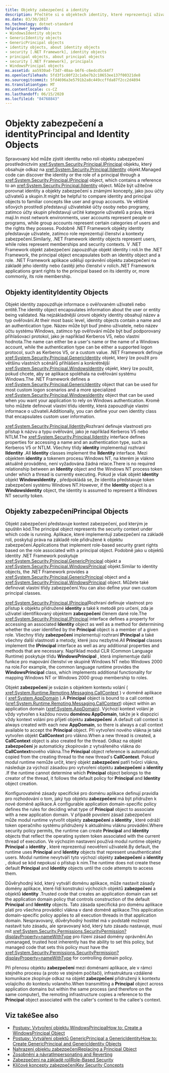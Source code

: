 ```yaml
---
title: Objekty zabezpečení a identity
description: Přečtěte si o objektech identity, které reprezentují uživatele v rozhraní .NET. Přečtěte si také informace o objektech zabezpečení, které zapouzdřují objekt identity & roli.
ms.date: 03/30/2017
ms.technology: dotnet-standard
helpviewer_keywords:
- WindowsIdentity objects
- GenericIdentity objects
- GenericPrincipal objects
- identity objects, about identity objects
- security [.NET Framework], identity objects
- principal objects, about principal objects
- security [.NET Framework], principals
- WindowsPrincipal objects
ms.assetid: aa5930ad-f3d7-40aa-b6f6-c6edcd5c64f7
ms.openlocfilehash: 5fd3f1c80f22c1ebe7b2c10653ee137f00321de8
ms.sourcegitcommit: 5fd4696a3e5791b2a8c449ccffda87f2cc2d4894
ms.translationtype: MT
ms.contentlocale: cs-CZ
ms.lasthandoff: 06/15/2020
ms.locfileid: "84768843"
---
```

# <a name="principal-and-identity-objects"></a><span data-ttu-id="a0f35-104">Objekty zabezpečení a identity</span><span class="sxs-lookup"><span data-stu-id="a0f35-104">Principal and Identity Objects</span></span>
<span data-ttu-id="a0f35-105">Spravovaný kód může zjistit identitu nebo roli objektu zabezpečení prostřednictvím <xref:System.Security.Principal.IPrincipal> objektu, který obsahuje odkaz na <xref:System.Security.Principal.IIdentity> objekt.</span><span class="sxs-lookup"><span data-stu-id="a0f35-105">Managed code can discover the identity or the role of a principal through a <xref:System.Security.Principal.IPrincipal> object, which contains a reference to an <xref:System.Security.Principal.IIdentity> object.</span></span> <span data-ttu-id="a0f35-106">Může být užitečné porovnat identity a objekty zabezpečení s známými koncepty, jako jsou účty uživatelů a skupin.</span><span class="sxs-lookup"><span data-stu-id="a0f35-106">It might be helpful to compare identity and principal objects to familiar concepts like user and group accounts.</span></span> <span data-ttu-id="a0f35-107">Ve většině síťových prostředí představují uživatelské účty osoby nebo programy, zatímco účty skupin představují určité kategorie uživatelů a práva, která mají.</span><span class="sxs-lookup"><span data-stu-id="a0f35-107">In most network environments, user accounts represent people or programs, while group accounts represent certain categories of users and the rights they possess.</span></span> <span data-ttu-id="a0f35-108">Podobně .NET Framework objekty identity představuje uživatele, zatímco role reprezentují členství a kontexty zabezpečení.</span><span class="sxs-lookup"><span data-stu-id="a0f35-108">Similarly, .NET Framework identity objects represent users, while roles represent memberships and security contexts.</span></span> <span data-ttu-id="a0f35-109">V .NET Framework objekt zabezpečení zapouzdřuje objekt identity i roli.</span><span class="sxs-lookup"><span data-stu-id="a0f35-109">In the .NET Framework, the principal object encapsulates both an identity object and a role.</span></span> <span data-ttu-id="a0f35-110">.NET Framework aplikace udělují oprávnění objektu zabezpečení na základě jeho identity nebo častěji jeho členství v rolích.</span><span class="sxs-lookup"><span data-stu-id="a0f35-110">.NET Framework applications grant rights to the principal based on its identity or, more commonly, its role membership.</span></span>  
  
## <a name="identity-objects"></a><span data-ttu-id="a0f35-111">Objekty identity</span><span class="sxs-lookup"><span data-stu-id="a0f35-111">Identity Objects</span></span>  
 <span data-ttu-id="a0f35-112">Objekt identity zapouzdřuje informace o ověřovaném uživateli nebo entitě.</span><span class="sxs-lookup"><span data-stu-id="a0f35-112">The identity object encapsulates information about the user or entity being validated.</span></span> <span data-ttu-id="a0f35-113">Na nejzákladnější úrovni objekty identity obsahují název a typ ověřování.</span><span class="sxs-lookup"><span data-stu-id="a0f35-113">At their most basic level, identity objects contain a name and an authentication type.</span></span> <span data-ttu-id="a0f35-114">Název může být buď jméno uživatele, nebo název účtu systému Windows, zatímco typ ověřování může být buď podporovaný přihlašovací protokol, jako je například Kerberos V5, nebo vlastní hodnota.</span><span class="sxs-lookup"><span data-stu-id="a0f35-114">The name can either be a user's name or the name of a Windows account, while the authentication type can be either a supported logon protocol, such as Kerberos V5, or a custom value.</span></span> <span data-ttu-id="a0f35-115">.NET Framework definuje <xref:System.Security.Principal.GenericIdentity> objekt, který lze použít pro většinu vlastních scénářů přihlášení a konkrétnější <xref:System.Security.Principal.WindowsIdentity> objekt, který lze použít, pokud chcete, aby se aplikace spoléhala na ověřování systému Windows.</span><span class="sxs-lookup"><span data-stu-id="a0f35-115">The .NET Framework defines a <xref:System.Security.Principal.GenericIdentity> object that can be used for most custom logon scenarios and a more specialized <xref:System.Security.Principal.WindowsIdentity> object that can be used when you want your application to rely on Windows authentication.</span></span> <span data-ttu-id="a0f35-116">Kromě toho můžete definovat vlastní třídu identity, která zapouzdřuje vlastní informace o uživateli.</span><span class="sxs-lookup"><span data-stu-id="a0f35-116">Additionally, you can define your own identity class that encapsulates custom user information.</span></span>  
  
 <span data-ttu-id="a0f35-117"><xref:System.Security.Principal.IIdentity>Rozhraní definuje vlastnosti pro přístup k názvu a typu ověřování, jako je například Kerberos V5 nebo NTLM.</span><span class="sxs-lookup"><span data-stu-id="a0f35-117">The <xref:System.Security.Principal.IIdentity> interface defines properties for accessing a name and an authentication type, such as Kerberos V5 or NTLM.</span></span> <span data-ttu-id="a0f35-118">Všechny třídy **identity** implementují rozhraní **IIdentity** .</span><span class="sxs-lookup"><span data-stu-id="a0f35-118">All **Identity** classes implement the **IIdentity** interface.</span></span> <span data-ttu-id="a0f35-119">Mezi objektem **identity** a tokenem procesu Windows NT, na kterém je vlákno aktuálně prováděno, není vyžadována žádná relace.</span><span class="sxs-lookup"><span data-stu-id="a0f35-119">There is no required relationship between an **Identity** object and the Windows NT process token under which a thread is currently executing.</span></span> <span data-ttu-id="a0f35-120">Pokud je však objekt **identity** objekt **WindowsIdentity** , předpokládá se, že identita představuje token zabezpečení systému Windows NT.</span><span class="sxs-lookup"><span data-stu-id="a0f35-120">However, if the **Identity** object is a **WindowsIdentity** object, the identity is assumed to represent a Windows NT security token.</span></span>  
  
## <a name="principal-objects"></a><span data-ttu-id="a0f35-121">Objekty zabezpečení</span><span class="sxs-lookup"><span data-stu-id="a0f35-121">Principal Objects</span></span>  
 <span data-ttu-id="a0f35-122">Objekt zabezpečení představuje kontext zabezpečení, pod kterým je spuštěn kód.</span><span class="sxs-lookup"><span data-stu-id="a0f35-122">The principal object represents the security context under which code is running.</span></span> <span data-ttu-id="a0f35-123">Aplikace, které implementují zabezpečení na základě rolí, poskytují práva na základě role přidružené k objektu zabezpečení.</span><span class="sxs-lookup"><span data-stu-id="a0f35-123">Applications that implement role-based security grant rights based on the role associated with a principal object.</span></span> <span data-ttu-id="a0f35-124">Podobně jako u objektů identity .NET Framework poskytuje <xref:System.Security.Principal.GenericPrincipal> objekt a <xref:System.Security.Principal.WindowsPrincipal> objekt.</span><span class="sxs-lookup"><span data-stu-id="a0f35-124">Similar to identity objects, the .NET Framework provides a <xref:System.Security.Principal.GenericPrincipal> object and a <xref:System.Security.Principal.WindowsPrincipal> object.</span></span> <span data-ttu-id="a0f35-125">Můžete také definovat vlastní třídy zabezpečení.</span><span class="sxs-lookup"><span data-stu-id="a0f35-125">You can also define your own custom principal classes.</span></span>  
  
 <span data-ttu-id="a0f35-126"><xref:System.Security.Principal.IPrincipal>Rozhraní definuje vlastnost pro přístup k objektu přidružené **identity** a také k metodě pro určení, zda je uživatel identifikovaný objektem **zabezpečení** členem dané role.</span><span class="sxs-lookup"><span data-stu-id="a0f35-126">The <xref:System.Security.Principal.IPrincipal> interface defines a property for accessing an associated **Identity** object as well as a method for determining whether the user identified by the **Principal** object is a member of a given role.</span></span> <span data-ttu-id="a0f35-127">Všechny třídy **zabezpečení** implementují rozhraní **IPrincipal** a také všechny další vlastnosti a metody, které jsou nezbytné.</span><span class="sxs-lookup"><span data-stu-id="a0f35-127">All **Principal** classes implement the **IPrincipal** interface as well as any additional properties and methods that are necessary.</span></span> <span data-ttu-id="a0f35-128">Například modul CLR (Common Language Runtime) poskytuje třídu **WindowsPrincipal** , která implementuje další funkce pro mapování členství ve skupině Windows NT nebo Windows 2000 na role.</span><span class="sxs-lookup"><span data-stu-id="a0f35-128">For example, the common language runtime provides the **WindowsPrincipal** class, which implements additional functionality for mapping Windows NT or Windows 2000 group membership to roles.</span></span>  
  
 <span data-ttu-id="a0f35-129">Objekt **zabezpečení** je svázán s objektem kontextu volání ( <xref:System.Runtime.Remoting.Messaging.CallContext> ) v doméně aplikace ( <xref:System.AppDomain> ).</span><span class="sxs-lookup"><span data-stu-id="a0f35-129">A **Principal** object is bound to a call context (<xref:System.Runtime.Remoting.Messaging.CallContext>) object within an application domain (<xref:System.AppDomain>).</span></span> <span data-ttu-id="a0f35-130">Výchozí kontext volání je vždy vytvořen s každou novou **doménou AppDomain**, takže je k dispozici vždy kontext volání pro přijetí objektu **zabezpečení** .</span><span class="sxs-lookup"><span data-stu-id="a0f35-130">A default call context is always created with each new **AppDomain**, so there is always a call context available to accept the **Principal** object.</span></span> <span data-ttu-id="a0f35-131">Při vytvoření nového vlákna je také vytvořen objekt **CallContext** pro vlákno.</span><span class="sxs-lookup"><span data-stu-id="a0f35-131">When a new thread is created, a **CallContext** object is also created for the thread.</span></span> <span data-ttu-id="a0f35-132">Odkaz na objekt **zabezpečení** je automaticky zkopírován z vytvářeného vlákna do **CallContext**nového vlákna.</span><span class="sxs-lookup"><span data-stu-id="a0f35-132">The **Principal** object reference is automatically copied from the creating thread to the new thread's **CallContext**.</span></span> <span data-ttu-id="a0f35-133">Pokud modul runtime nemůže určit, který objekt **zabezpečení** patří tvůrci vlákna, následuje za výchozí zásadou pro vytvoření objektu **zabezpečení** a **identity** .</span><span class="sxs-lookup"><span data-stu-id="a0f35-133">If the runtime cannot determine which **Principal** object belongs to the creator of the thread, it follows the default policy for **Principal** and **Identity** object creation.</span></span>  
  
 <span data-ttu-id="a0f35-134">Konfigurovatelné zásady specifické pro doménu aplikace definují pravidla pro rozhodování o tom, jaký typ objektu **zabezpečení** má být přidružen k nové doméně aplikace.</span><span class="sxs-lookup"><span data-stu-id="a0f35-134">A configurable application domain-specific policy defines the rules for deciding what type of **Principal** object to associate with a new application domain.</span></span> <span data-ttu-id="a0f35-135">V případě povolení zásad zabezpečení může modul runtime vytvořit objekty **zabezpečení** a **identity** , které odráží token operačního systému přidružený k aktuálnímu vláknu provádění.</span><span class="sxs-lookup"><span data-stu-id="a0f35-135">Where security policy permits, the runtime can create **Principal** and **Identity** objects that reflect the operating system token associated with the current thread of execution.</span></span> <span data-ttu-id="a0f35-136">Ve výchozím nastavení používá modul runtime objekty **Principal** a **identity** , které reprezentují neověření uživatelé.</span><span class="sxs-lookup"><span data-stu-id="a0f35-136">By default, the runtime uses **Principal** and **Identity** objects that represent unauthenticated users.</span></span> <span data-ttu-id="a0f35-137">Modul runtime nevytváří tyto výchozí objekty **zabezpečení** a **identity** , dokud se kód nepokusí o přístup k nim.</span><span class="sxs-lookup"><span data-stu-id="a0f35-137">The runtime does not create these default **Principal** and **Identity** objects until the code attempts to access them.</span></span>  
  
 <span data-ttu-id="a0f35-138">Důvěryhodný kód, který vytváří doménu aplikace, může nastavit zásady domény aplikace, které řídí konstrukci výchozích objektů **zabezpečení** a objektů **identity** .</span><span class="sxs-lookup"><span data-stu-id="a0f35-138">Trusted code that creates an application domain can set the application domain policy that controls construction of the default **Principal** and **Identity** objects.</span></span> <span data-ttu-id="a0f35-139">Tato zásada specifická pro doménu aplikace platí pro všechna prováděcí vlákna v dané doméně aplikace.</span><span class="sxs-lookup"><span data-stu-id="a0f35-139">This application domain-specific policy applies to all execution threads in that application domain.</span></span> <span data-ttu-id="a0f35-140">Nespravovaný, důvěryhodný hostitel má v podstatě možnost nastavit tuto zásadu, ale spravovaný kód, který tuto zásadu nastavuje, musí mít <xref:System.Security.Permissions.SecurityPermission?displayProperty=nameWithType> pro řízení zásad domény oprávnění.</span><span class="sxs-lookup"><span data-stu-id="a0f35-140">An unmanaged, trusted host inherently has the ability to set this policy, but managed code that sets this policy must have the <xref:System.Security.Permissions.SecurityPermission?displayProperty=nameWithType> for controlling domain policy.</span></span>  
  
 <span data-ttu-id="a0f35-141">Při přenosu objektu **zabezpečení** mezi doménami aplikace, ale v rámci stejného procesu (a proto ve stejném počítači), infrastruktura vzdálené komunikace zkopíruje odkaz na objekt **zabezpečení** přidružený k kontextu volajícího do kontextu volaného.</span><span class="sxs-lookup"><span data-stu-id="a0f35-141">When transmitting a **Principal** object across application domains but within the same process (and therefore on the same computer), the remoting infrastructure copies a reference to the **Principal** object associated with the caller's context to the callee's context.</span></span>  
  
## <a name="see-also"></a><span data-ttu-id="a0f35-142">Viz také</span><span class="sxs-lookup"><span data-stu-id="a0f35-142">See also</span></span>

- [<span data-ttu-id="a0f35-143">Postupy: Vytvoření objektu WindowsPrincipal</span><span class="sxs-lookup"><span data-stu-id="a0f35-143">How to: Create a WindowsPrincipal Object</span></span>](how-to-create-a-windowsprincipal-object.md)
- [<span data-ttu-id="a0f35-144">Postupy: Vytváření objektů GenericPrincipal a GenericIdentity</span><span class="sxs-lookup"><span data-stu-id="a0f35-144">How to: Create GenericPrincipal and GenericIdentity Objects</span></span>](how-to-create-genericprincipal-and-genericidentity-objects.md)
- [<span data-ttu-id="a0f35-145">Nahrazení objektu zabezpečení</span><span class="sxs-lookup"><span data-stu-id="a0f35-145">Replacing a Principal Object</span></span>](replacing-a-principal-object.md)
- [<span data-ttu-id="a0f35-146">Zosobnění a návrat</span><span class="sxs-lookup"><span data-stu-id="a0f35-146">Impersonating and Reverting</span></span>](impersonating-and-reverting.md)
- [<span data-ttu-id="a0f35-147">Zabezpečení na základě rolí</span><span class="sxs-lookup"><span data-stu-id="a0f35-147">Role-Based Security</span></span>](role-based-security.md)
- [<span data-ttu-id="a0f35-148">Klíčové koncepty zabezpečení</span><span class="sxs-lookup"><span data-stu-id="a0f35-148">Key Security Concepts</span></span>](key-security-concepts.md)
